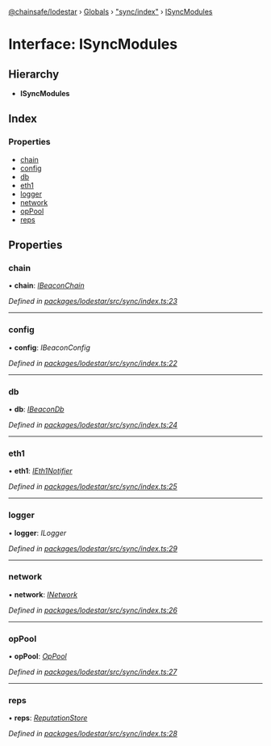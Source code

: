 [@chainsafe/lodestar](../README.md) › [Globals](../globals.md) › ["sync/index"](../modules/_sync_index_.md) › [ISyncModules](_sync_index_.isyncmodules.md)

# Interface: ISyncModules

## Hierarchy

* **ISyncModules**

## Index

### Properties

* [chain](_sync_index_.isyncmodules.md#chain)
* [config](_sync_index_.isyncmodules.md#config)
* [db](_sync_index_.isyncmodules.md#db)
* [eth1](_sync_index_.isyncmodules.md#eth1)
* [logger](_sync_index_.isyncmodules.md#logger)
* [network](_sync_index_.isyncmodules.md#network)
* [opPool](_sync_index_.isyncmodules.md#oppool)
* [reps](_sync_index_.isyncmodules.md#reps)

## Properties

###  chain

• **chain**: *[IBeaconChain](_chain_interface_.ibeaconchain.md)*

*Defined in [packages/lodestar/src/sync/index.ts:23](https://github.com/ChainSafe/lodestar/blob/c806550/packages/lodestar/src/sync/index.ts#L23)*

___

###  config

• **config**: *IBeaconConfig*

*Defined in [packages/lodestar/src/sync/index.ts:22](https://github.com/ChainSafe/lodestar/blob/c806550/packages/lodestar/src/sync/index.ts#L22)*

___

###  db

• **db**: *[IBeaconDb](_db_api_beacon_interface_.ibeacondb.md)*

*Defined in [packages/lodestar/src/sync/index.ts:24](https://github.com/ChainSafe/lodestar/blob/c806550/packages/lodestar/src/sync/index.ts#L24)*

___

###  eth1

• **eth1**: *[IEth1Notifier](_eth1_interface_.ieth1notifier.md)*

*Defined in [packages/lodestar/src/sync/index.ts:25](https://github.com/ChainSafe/lodestar/blob/c806550/packages/lodestar/src/sync/index.ts#L25)*

___

###  logger

• **logger**: *ILogger*

*Defined in [packages/lodestar/src/sync/index.ts:29](https://github.com/ChainSafe/lodestar/blob/c806550/packages/lodestar/src/sync/index.ts#L29)*

___

###  network

• **network**: *[INetwork](_network_interface_.inetwork.md)*

*Defined in [packages/lodestar/src/sync/index.ts:26](https://github.com/ChainSafe/lodestar/blob/c806550/packages/lodestar/src/sync/index.ts#L26)*

___

###  opPool

• **opPool**: *[OpPool](../classes/_oppool_oppool_.oppool.md)*

*Defined in [packages/lodestar/src/sync/index.ts:27](https://github.com/ChainSafe/lodestar/blob/c806550/packages/lodestar/src/sync/index.ts#L27)*

___

###  reps

• **reps**: *[ReputationStore](../classes/_sync_ireputation_.reputationstore.md)*

*Defined in [packages/lodestar/src/sync/index.ts:28](https://github.com/ChainSafe/lodestar/blob/c806550/packages/lodestar/src/sync/index.ts#L28)*
